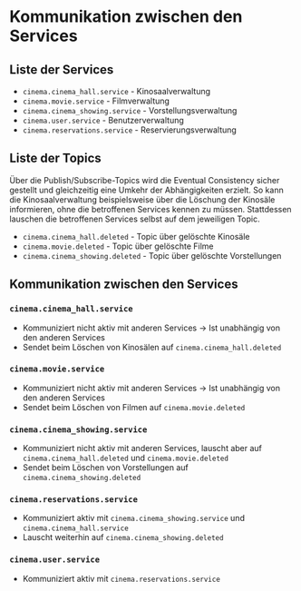 # Kommunikation zwischen den Services
## Liste der Services
- `cinema.cinema_hall.service` - Kinosaalverwaltung
- `cinema.movie.service` - Filmverwaltung
- `cinema.cinema_showing.service` - Vorstellungsverwaltung
- `cinema.user.service` - Benutzerverwaltung
- `cinema.reservations.service` - Reservierungsverwaltung
## Liste der Topics
Über die Publish/Subscribe-Topics wird die Eventual Consistency sicher gestellt 
und gleichzeitig eine Umkehr der Abhängigkeiten erzielt. 
So kann die Kinosaalverwaltung beispielsweise über die Löschung der Kinosäle informieren, 
ohne die betroffenen Services kennen zu müssen. 
Stattdessen lauschen die betroffenen Services selbst auf dem jeweiligen Topic.
- `cinema.cinema_hall.deleted` - Topic über gelöschte Kinosäle
- `cinema.movie.deleted` - Topic über gelöschte Filme
- `cinema.cinema_showing.deleted` - Topic über gelöschte Vorstellungen
## Kommunikation zwischen den Services
### `cinema.cinema_hall.service`
- Kommuniziert nicht aktiv mit anderen Services -> Ist unabhängig von den anderen Services
- Sendet beim Löschen von Kinosälen auf `cinema.cinema_hall.deleted`
### `cinema.movie.service`
- Kommuniziert nicht aktiv mit anderen Services -> Ist unabhängig von den anderen Services
- Sendet beim Löschen von Filmen auf `cinema.movie.deleted`
### `cinema.cinema_showing.service`
- Kommuniziert nicht aktiv mit anderen Services, lauscht aber auf 
`cinema.cinema_hall.deleted` und `cinema.movie.deleted`
- Sendet beim Löschen von Vorstellungen auf `cinema.cinema_showing.deleted`
### `cinema.reservations.service`
- Kommuniziert aktiv mit `cinema.cinema_showing.service` und `cinema.cinema_hall.service`
- Lauscht weiterhin auf `cinema.cinema_showing.deleted`
### `cinema.user.service`
- Kommuniziert aktiv mit `cinema.reservations.service`
